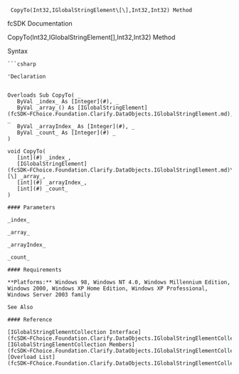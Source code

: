 ﻿     CopyTo(Int32,IGlobalStringElement\[\],Int32,Int32) Method                                                   

fcSDK Documentation

CopyTo(Int32,IGlobalStringElement\[\],Int32,Int32) Method

Syntax

```vbnet
```csharp

'Declaration
 

Overloads Sub CopyTo( _
   ByVal _index_ As [Integer](#), _
   ByVal _array_() As [IGlobalStringElement](fcSDK~FChoice.Foundation.Clarify.DataObjects.IGlobalStringElement.md), _
   ByVal _arrayIndex_ As [Integer](#), _
   ByVal _count_ As [Integer](#) _
) 

void CopyTo( 
   [int](#) _index_,
   [IGlobalStringElement](fcSDK~FChoice.Foundation.Clarify.DataObjects.IGlobalStringElement.md)\[\] _array_,
   [int](#) _arrayIndex_,
   [int](#) _count_
)

#### Parameters

_index_

_array_

_arrayIndex_

_count_

#### Requirements

**Platforms:** Windows 98, Windows NT 4.0, Windows Millennium Edition, Windows 2000, Windows XP Home Edition, Windows XP Professional, Windows Server 2003 family

See Also

#### Reference

[IGlobalStringElementCollection Interface](fcSDK~FChoice.Foundation.Clarify.DataObjects.IGlobalStringElementCollection.md)  
[IGlobalStringElementCollection Members](fcSDK~FChoice.Foundation.Clarify.DataObjects.IGlobalStringElementCollection_members.md)  
[Overload List](fcSDK~FChoice.Foundation.Clarify.DataObjects.IGlobalStringElementCollection~CopyTo.md)